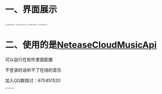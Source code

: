 # 一、界面展示

<img src="C:\Users\Yang\Downloads\1724899329250.png" alt="1724899329250" style="zoom:25%;" />

<img src="C:\Users\Yang\Downloads\1724899329228.png" alt="1724899329228" style="zoom:25%;" />

<img src="C:\Users\Yang\Downloads\1724899329238.png" alt="1724899329238" style="zoom:25%;" />

<img src="C:\Users\Yang\Downloads\1724899329220.png" alt="1724899329220" style="zoom:25%;" />



# 二、使用的是[NeteaseCloudMusicApi](https://gitlab.com/Binaryify/neteasecloudmusicapi)

可以自行在软件里面配置

不登录的话听不了在线的音乐





加入QQ群探讨：670451520

<img src="C:\Users\Yang\Downloads\1724900144614.jpg" alt="1724900144614" style="zoom:25%;" />





